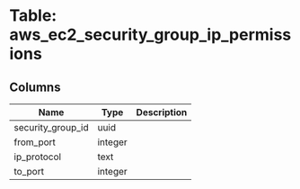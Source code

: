 
# Table: aws_ec2_security_group_ip_permissions

## Columns
| Name        | Type           | Description  |
| ------------- | ------------- | -----  |
|security_group_id|uuid||
|from_port|integer||
|ip_protocol|text||
|to_port|integer||
